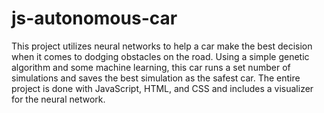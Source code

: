 # js-autonomous-car
This project utilizes neural networks to help a car make the best decision when it comes to dodging obstacles on the road. Using a simple genetic algorithm and some machine learning, this car runs a set number of simulations and saves the best simulation as the safest car. The entire project is done with JavaScript, HTML, and CSS and includes a visualizer for the neural network.
